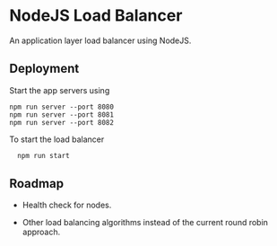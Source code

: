 
# NodeJS Load Balancer

An application layer load balancer using NodeJS.





## Deployment

Start the app servers using 
```
npm run server --port 8080
npm run server --port 8081
npm run server --port 8082
```

To start the load balancer

```bash
  npm run start
```





## Roadmap

- Health check for nodes.

- Other load balancing algorithms instead of the current round robin approach.



